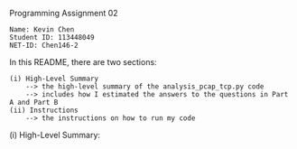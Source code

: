 Programming Assignment 02

    Name: Kevin Chen
    Student ID: 113448049
    NET-ID: Chen146-2

In this README, there are two sections:

    (i) High-Level Summary
        --> the high-level summary of the analysis_pcap_tcp.py code
        --> includes how I estimated the answers to the questions in Part A and Part B
    (ii) Instructions
        --> the instructions on how to run my code

(i) High-Level Summary:

    

